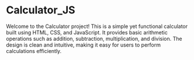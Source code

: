 # Calculator_JS
Welcome to the Calculator project! This is a simple yet functional calculator built using HTML, CSS, and JavaScript. It provides basic arithmetic operations such as addition, subtraction, multiplication, and division. The design is clean and intuitive, making it easy for users to perform calculations efficiently.
